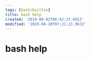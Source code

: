 ```yaml
---
tags: [bash/builtin]
title: bash help
created: '2019-08-02T06:42:37.601Z'
modified: '2019-08-20T07:21:21.963Z'
---
```


# bash help

